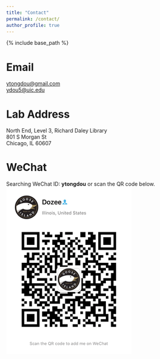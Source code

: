 ```yaml
---
title: "Contact"
permalink: /contact/
author_profile: true
---
```


{% include base_path %}

Email
======
ytongdou@gmail.com  
ydou5@uic.edu

Lab Address
======
North End, Level 3, Richard Daley Library  
801 S Morgan St  
Chicago, IL 60607
  
WeChat
======
Searching WeChat ID: **ytongdou** or scan the QR code below.    
![Wechat QR Code](/images/wechat.png)
